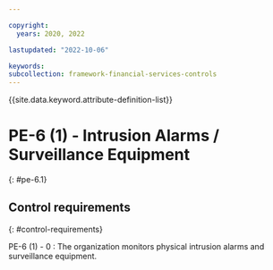 ```yaml
---

copyright:
  years: 2020, 2022

lastupdated: "2022-10-06"

keywords: 
subcollection: framework-financial-services-controls
---
```


{{site.data.keyword.attribute-definition-list}}

               
# PE-6 (1) - Intrusion Alarms / Surveillance Equipment
{: #pe-6.1}

## Control requirements
{: #control-requirements}

PE-6 (1) - 0
    : The organization monitors physical intrusion alarms and surveillance equipment.





